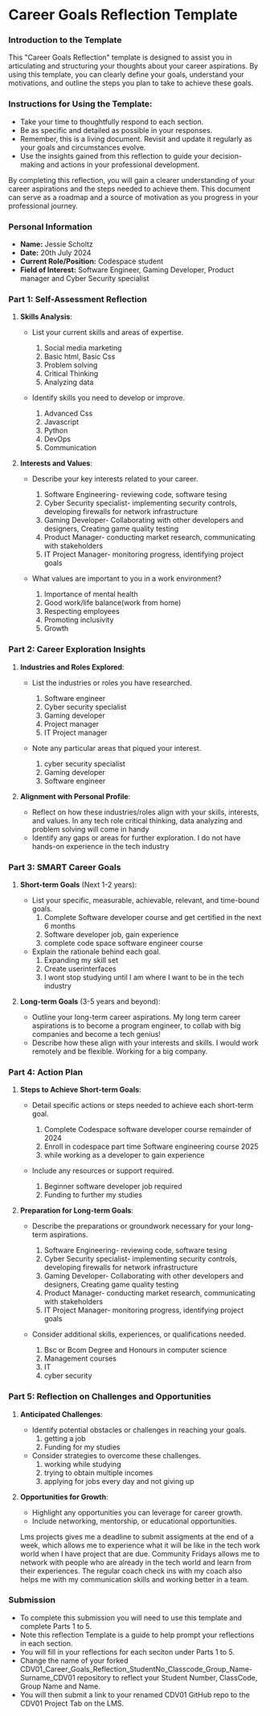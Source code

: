 
# Career Goals Reflection Template

### Introduction to the Template

This "Career Goals Reflection" template is designed to assist you in articulating and structuring your thoughts about your career aspirations. By using this template, you can clearly define your goals, understand your motivations, and outline the steps you plan to take to achieve these goals.

### Instructions for Using the Template:

- Take your time to thoughtfully respond to each section.
- Be as specific and detailed as possible in your responses.
- Remember, this is a living document. Revisit and update it regularly as your goals and circumstances evolve.
- Use the insights gained from this reflection to guide your decision-making and actions in your professional development.

By completing this reflection, you will gain a clearer understanding of your career aspirations and the steps needed to achieve them. This document can serve as a roadmap and a source of motivation as you progress in your professional journey.

### Personal Information

- **Name:** Jessie Scholtz
- **Date:** 20th July 2024
- **Current Role/Position:** Codespace student
- **Field of Interest:** Software Engineer, Gaming Developer, Product manager and Cyber Security specialist

### Part 1: Self-Assessment Reflection

1. **Skills Analysis**:
    
    - List your current skills and areas of expertise.
        1) Social media marketing
        2) Basic html, Basic Css
        3) Problem solving
        4) Critical Thinking
        5) Analyzing data

    - Identify skills you need to develop or improve.
        1) Advanced Css
        2) Javascript
        3) Python
        4) DevOps
        5) Communication

2. **Interests and Values**:
    
    - Describe your key interests related to your career.
        1) Software Engineering- reviewing code, software tesing
        2) Cyber Security specialist- implementing security controls, developing firewalls for network infrastructure
        3) Gaming Developer- Collaborating with other developers and designers, Creating game quality testing
        4) Product Manager- conducting market research, communicating with stakeholders
        5) IT Project Manager- monitoring progress, identifying project goals

    - What values are important to you in a work environment?
        1) Importance of mental health
        2) Good work/life balance(work from home)
        3) Respecting employees
        4) Promoting inclusivity
        5) Growth

### Part 2: Career Exploration Insights

1. **Industries and Roles Explored**:
    
    - List the industries or roles you have researched.
        1) Software engineer
        2) Cyber security specialist
        3) Gaming developer
        4) Project manager
        5) IT Project manager

    - Note any particular areas that piqued your interest.
        1) cyber security specialist
        2) Gaming developer
        3) Software engineer
2. **Alignment with Personal Profile**:
    
    - Reflect on how these industries/roles align with your skills, interests, and values.
        In any tech role critical thinking, data analyzing and problem solving will come in handy
    - Identify any gaps or areas for further exploration.
        I do not have hands-on experience in the tech industry
### Part 3: SMART Career Goals

1. **Short-term Goals** (Next 1-2 years):
    
    - List your specific, measurable, achievable, relevant, and time-bound goals.
        1) Complete Software developer course and get certified in the next 6 months
        2) Software developer job, gain experience
        3) complete code space software engineer course
    - Explain the rationale behind each goal.
        1) Expanding my skill set
        2) Create userinterfaces
        3) I wont stop studying until I am where I want to be in the tech industry

2. **Long-term Goals** (3-5 years and beyond):
    
    - Outline your long-term career aspirations.
     My long term career aspirations is to become a program engineer,  to collab with big companies and become a tech genius!
    - Describe how these align with your interests and skills.
     I would work remotely and be flexible. Working for a big company.

### Part 4: Action Plan

1. **Steps to Achieve Short-term Goals**:
    
    - Detail specific actions or steps needed to achieve each short-term goal.
        1) Complete Codespace software developer course remainder of 2024
        2) Enroll in codespace part time Software engineering course 2025
        3) while working as a developer to gain experience

    - Include any resources or support required.
        1) Beginner software developer job required
        2) Funding to further my studies

2. **Preparation for Long-term Goals**:
    
    - Describe the preparations or groundwork necessary for your long-term aspirations.
        1) Software Engineering- reviewing code, software tesing
        2) Cyber Security specialist- implementing security controls, developing firewalls for network infrastructure
        3) Gaming Developer- Collaborating with other developers and designers, Creating game quality testing
        4) Product Manager- conducting market research, communicating with stakeholders
        5) IT Project Manager- monitoring progress, identifying project goals

    - Consider additional skills, experiences, or qualifications needed.
        1) Bsc or Bcom Degree and Honours in computer science 
        2) Management courses
        3) IT
        4) cyber security

### Part 5: Reflection on Challenges and Opportunities

1. **Anticipated Challenges**:
    
    - Identify potential obstacles or challenges in reaching your goals.
        1) getting a job
        2) Funding for my studies
    - Consider strategies to overcome these challenges.
        1) working while studying
        2) trying to obtain multiple incomes
        3) applying for jobs every day and not giving up
2. **Opportunities for Growth**:
    
    - Highlight any opportunities you can leverage for career growth.
    - Include networking, mentorship, or educational opportunities.
    
    Lms projects gives me a deadline to submit assigments at the end of a week, which allows me to experience what it will be like in the tech work world when I have project that are due.
    Community Fridays allows me to network with people who are already in the tech world and learn from their experiences. The regular coach check ins with my coach also helps me with my communication skills and working better in a team.

### Submission

- To complete this submission you will need to use this template and complete Parts 1 to 5.
- Note this reflection Template is a guide to help prompt your reflections in each section.
- You will fill in your reflections for each seciton under Parts 1 to 5.
- Change the name of your forked CDV01_Career_Goals_Reflection_StudentNo_Classcode_Group_Name-Surname_CDV01 repository to reflect your Student Number, ClassCode, Group Name and Name.
- You will then submit a link to your renamed CDV01 GitHub repo to the CDV01 Project Tab on the LMS.


